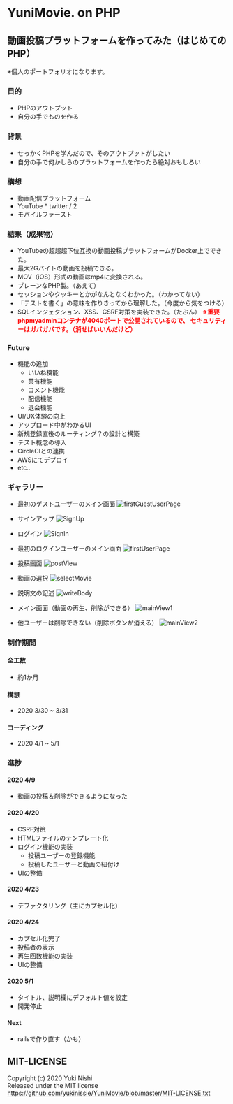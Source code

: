# YuniMovie. on PHP

## 動画投稿プラットフォームを作ってみた（はじめてのPHP）

※個人のポートフォリオになります。

### 目的
- PHPのアウトプット
- 自分の手でものを作る

### 背景
- せっかくPHPを学んだので、そのアウトプットがしたい
- 自分の手で何かしらのプラットフォームを作ったら絶対おもしろい

### 構想
- 動画配信プラットフォーム
- YouTube * twitter / 2
- モバイルファースト

### 結果（成果物）
- YouTubeの超超超下位互換の動画投稿プラットフォームがDocker上でできた。
- 最大2Gバイトの動画を投稿できる。
- MOV（iOS）形式の動画はmp4に変換される。
- プレーンなPHP製。（あえて）
- セッションやクッキーとかがなんとなくわかった。（わかってない）
- 「テストを書く」の意味を作りきってから理解した。（今度から気をつける）
- SQLインジェクション、XSS、CSRF対策を実装できた。（たぶん）
<span style="color: red; font-weight: bold;">※重要
phpmyadminコンテナが4040ポートで公開されているので、
セキュリティーはガバガバです。（消せばいいんだけど）</span>


### Future
- 機能の追加
  - いいね機能
  - 共有機能
  - コメント機能
  - 配信機能
  - 退会機能
- UI/UX体験の向上
- アップロード中がわかるUI
- 新規登録直後のルーティング？の設計と構築
- テスト概念の導入
- CircleCIとの連携
- AWSにてデプロイ
- etc..

### ギャラリー
- 最初のゲストユーザーのメイン画面
![firstGuestUserPage](gallery/firstGuestAccess.png)

- サインアップ
![SignUp](gallery/signUp.png)

- ログイン
![SignIn](gallery/SignIn.png)

- 最初のログインユーザーのメイン画面
![firstUserPage](gallery/firstUserAccess.png)

- 投稿画面
![postView](gallery/postView.png)

- 動画の選択
![selectMovie](gallery/selectMovie.png)

- 説明文の記述
![writeBody](gallery/writeBody.png)

- メイン画面（動画の再生、削除ができる）
![mainView1](gallery/mainView1.png)

- 他ユーザーは削除できない（削除ボタンが消える）
![mainView2](gallery/mainView2.png)


### 制作期間
#### 全工数
- 約1か月

#### 構想
- 2020 3/30 ~ 3/31

#### コーディング
- 2020 4/1 ~ 5/1

### 進捗
#### 2020 4/9
- 動画の投稿＆削除ができるようになった

#### 2020 4/20
- CSRF対策
- HTMLファイルのテンプレート化
- ログイン機能の実装
  - 投稿ユーザーの登録機能
  - 投稿したユーザーと動画の紐付け
- UIの整備

#### 2020 4/23
- デファクタリング（主にカプセル化）

#### 2020 4/24
- カプセル化完了
- 投稿者の表示
- 再生回数機能の実装
- UIの整備

#### 2020 5/1
- タイトル、説明欄にデフォルト値を設定
- 開発停止

#### Next
- railsで作り直す（かも）

## MIT-LICENSE
Copyright (c) 2020 Yuki Nishi<br>
Released under the MIT license<br>
https://github.com/yukinissie/YuniMovie/blob/master/MIT-LICENSE.txt

